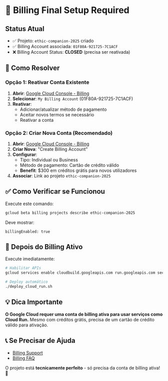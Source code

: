 # 🚨 Billing Final Setup Required

## Status Atual
- ✅ Projeto: `ethic-companion-2025` criado
- ✅ Billing Account associada: `01F80A-921725-7C1ACF`
- ❌ Billing Account Status: **CLOSED** (precisa ser reativada)

## 🔧 Como Resolver

### Opção 1: Reativar Conta Existente
1. **Abrir**: [Google Cloud Console - Billing](https://console.cloud.google.com/billing)
2. **Selecionar**: `My Billing Account` (01F80A-921725-7C1ACF)
3. **Reativar**: 
   - Adicionar/atualizar método de pagamento
   - Aceitar novos termos se necessário
   - Reativar a conta

### Opção 2: Criar Nova Conta (Recomendado)
1. **Abrir**: [Google Cloud Console - Billing](https://console.cloud.google.com/billing)
2. **Criar Nova**: "Create Billing Account"
3. **Configurar**:
   - Tipo: Individual ou Business
   - Método de pagamento: Cartão de crédito válido
   - **Benefit**: $300 em créditos grátis para novos utilizadores
4. **Associar**: Link ao projeto `ethic-companion-2025`

## ✅ Como Verificar se Funcionou

Execute este comando:
```bash
gcloud beta billing projects describe ethic-companion-2025
```

Deve mostrar:
```
billingEnabled: true
```

## 🚀 Depois do Billing Ativo

Execute imediatamente:
```bash
# Habilitar APIs
gcloud services enable cloudbuild.googleapis.com run.googleapis.com secretmanager.googleapis.com

# Deploy automático
./deploy_cloud_run.sh
```

## 💡 Dica Importante

**O Google Cloud requer uma conta de billing ativa para usar serviços como Cloud Run.** 
Mesmo com créditos grátis, precisa de um cartão de crédito válido para ativação.

## 📞 Se Precisar de Ajuda

- [Billing Support](https://cloud.google.com/billing/docs/how-to/get-support)
- [Billing FAQ](https://cloud.google.com/billing/docs/how-to/billing-account)

O projeto está **tecnicamente perfeito** - só precisa da conta de billing ativa! 🎯
